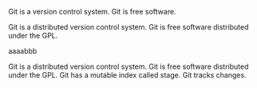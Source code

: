 Git is a version control system.
Git is free software.

Git is a distributed version control system.
Git is free software distributed under the GPL.

aaaabbb

Git is a distributed version control system.
Git is free software distributed under the GPL.
Git has a mutable index called stage.
Git tracks changes.